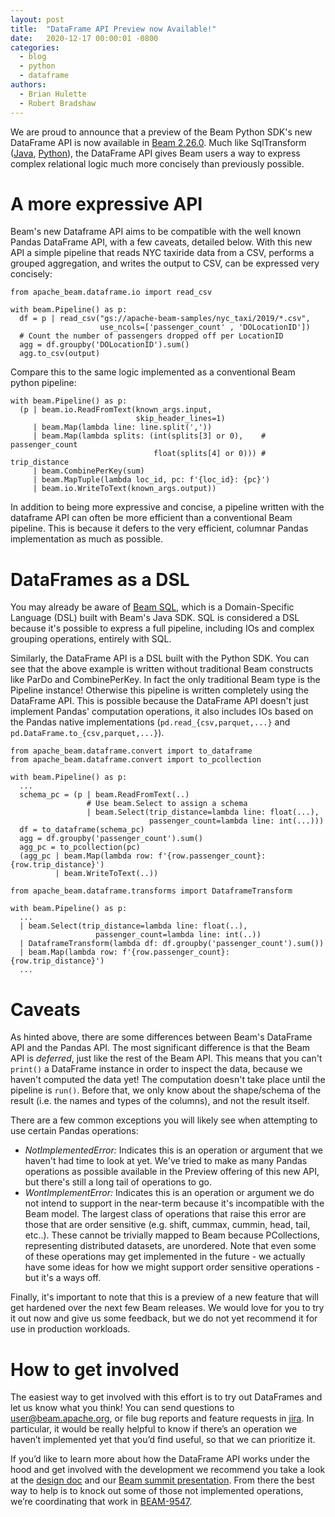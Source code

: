 ```yaml
---
layout: post
title:  "DataFrame API Preview now Available!"
date:   2020-12-17 00:00:01 -0800
categories:
  - blog
  - python
  - dataframe
authors:
  - Brian Hulette
  - Robert Bradshaw
---
```

<!--
Licensed under the Apache License, Version 2.0 (the "License");
you may not use this file except in compliance with the License.
You may obtain a copy of the License at

http://www.apache.org/licenses/LICENSE-2.0

Unless required by applicable law or agreed to in writing, software
distributed under the License is distributed on an "AS IS" BASIS,
WITHOUT WARRANTIES OR CONDITIONS OF ANY KIND, either express or implied.
See the License for the specific language governing permissions and
limitations under the License.
-->

We are proud to announce that a preview of the Beam Python SDK's new DataFrame
API is now available in [Beam
2.26.0](https://beam.apache.org/blog/beam-2.26.0/). Much like SqlTransform
([Java](https://beam.apache.org/releases/javadoc/current/org/apache/beam/sdk/extensions/sql/SqlTransform.html),
[Python](https://beam.apache.org/releases/pydoc/current/apache_beam.transforms.sql.html#apache_beam.transforms.sql.SqlTransform)),
the DataFrame API gives Beam users a way to express complex
relational logic much more concisely than previously possible.

# A more expressive API
Beam's new Dataframe API aims to be compatible with the well known Pandas
DataFrame API, with a few caveats, detailed below. With this new API a simple
pipeline that reads NYC taxiride data from a CSV, performs a grouped
aggregation, and writes the output to CSV, can be expressed very concisely:

```
from apache_beam.dataframe.io import read_csv

with beam.Pipeline() as p:
  df = p | read_csv("gs://apache-beam-samples/nyc_taxi/2019/*.csv",
                    use_ncols=['passenger_count' , 'DOLocationID'])
  # Count the number of passengers dropped off per LocationID
  agg = df.groupby('DOLocationID').sum()
  agg.to_csv(output)
```

Compare this to the same logic implemented as a conventional Beam python
pipeline:

```
with beam.Pipeline() as p:
  (p | beam.io.ReadFromText(known_args.input,
                            skip_header_lines=1)
     | beam.Map(lambda line: line.split(','))
     | beam.Map(lambda splits: (int(splits[3] or 0),    # passenger_count
                                float(splits[4] or 0))) # trip_distance
     | beam.CombinePerKey(sum)
     | beam.MapTuple(lambda loc_id, pc: f'{loc_id}: {pc}')
     | beam.io.WriteToText(known_args.output))
```

In addition to being more expressive and concise, a pipeline written with the
dataframe API can often be more efficient than a conventional Beam pipeline.
This is because it defers to the very efficient, columnar Pandas implementation
as much as possible.

# DataFrames as a DSL
You may already be aware of [Beam
SQL](https://beam.apache.org/documentation/dsls/sql/overview/), which is
a Domain-Specific Language (DSL) built with Beam's Java SDK. SQL is
considered a DSL because it's possible to express a full pipeline, including IOs
and complex grouping operations, entirely with SQL. 

Similarly, the DataFrame API is a DSL built with the Python SDK. You can see
that the above example is written without traditional Beam constructs like ParDo
and CombinePerKey. In fact the only traditional Beam type is the Pipeline
instance! Otherwise this pipeline is written completely using the DataFrame API.
This is possible because the DataFrame API doesn't just implement Pandas'
computation operations, it also includes IOs based on the Pandas native
implementations (`pd.read_{csv,parquet,...}` and `pd.DataFrame.to_{csv,parquet,...}`).

```
from apache_beam.dataframe.convert import to_dataframe
from apache_beam.dataframe.convert import to_pcollection

with beam.Pipeline() as p:
  ...
  schema_pc = (p | beam.ReadFromText(..)
                 # Use beam.Select to assign a schema
                 | beam.Select(trip_distance=lambda line: float(...),
                               passenger_count=lambda line: int(...)))
  df = to_dataframe(schema_pc)
  agg = df.groupby('passenger_count').sum()
  agg_pc = to_pcollection(pc)
  (agg_pc | beam.Map(lambda row: f'{row.passenger_count}: {row.trip_distance}')
          | beam.WriteToText(..))
```


```
from apache_beam.dataframe.transforms import DataframeTransform

with beam.Pipeline() as p:
  ...
  | beam.Select(trip_distance=lambda line: float(..),
                   passenger_count=lambda line: int(..))
  | DataframeTransform(lambda df: df.groupby('passenger_count').sum())
  | beam.Map(lambda row: f'{row.passenger_count}: {row.trip_distance}')
  ...
```

# Caveats
As hinted above, there are some differences between Beam's DataFrame API and the
Pandas API. The most significant difference is that the Beam API is *deferred*,
just like the rest of the Beam API. This means that you can't `print()`
a DataFrame instance in order to inspect the data, because we haven't computed
the data yet! The computation doesn't take place until the pipeline is `run()`.
Before that, we only know about the shape/schema of the result (i.e. the names
and types of the columns), and not the result itself.

There are a few common exceptions you will likely see when attempting to use
certain Pandas operations:

- *NotImplementedError:* Indicates this is an operation or argument that we
  haven't had time to look at yet. We've tried to make as many Pandas operations
  as possible available in the Preview offering of this new API, but there's
  still a long tail of operations to go.
- *WontImplementError:* Indicates this is an operation or argument we do not
  intend to support in the near-term because it's incompatible with the Beam
  model. The largest class of operations that raise this error are those that
  are order sensitive (e.g. shift, cummax, cummin, head, tail, etc..). These
  cannot be trivially mapped to Beam because PCollections, representing
  distributed datasets, are unordered. Note that even some of these operations
  may get implemented in the future - we actually have some ideas for how we
  might support order sensitive operations - but it's a ways off.

Finally, it's important to note that this is a preview of a new feature that
will get hardened over the next few Beam releases. We would love for you to try
it out now and give us some feedback, but we do not yet recommend it for use in
production workloads.

# How to get involved
The easiest way to get involved with this effort is to try out DataFrames and
let us know what you think! You can send questions to user@beam.apache.org, or
file bug reports and feature requests in [jira](https://issues.apache.org/jira).
In particular, it would be really helpful to know if there’s an operation we
haven’t implemented yet that you’d find useful, so that we can prioritize it.

If you’d like to learn more about how the DataFrame API works under the hood and
get involved with the development we recommend you take a look at the
[design doc](http://s.apache.org/beam-dataframes)
and our [Beam summit
presentation](https://2020.beamsummit.org/sessions/simpler-python-pipelines/).
From there the best way to help is to knock out some of those not implemented
operations, we’re coordinating that work in
[BEAM-9547](https://issues.apache.org/jira/browse/BEAM-9547).
